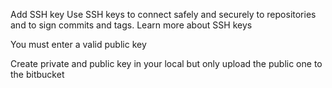 Add SSH key
Use SSH keys to connect safely and securely to repositories and to sign commits and tags. Learn more about SSH keys

You must enter a valid public key

Create private and public key in your local but only upload the public one to the bitbucket
